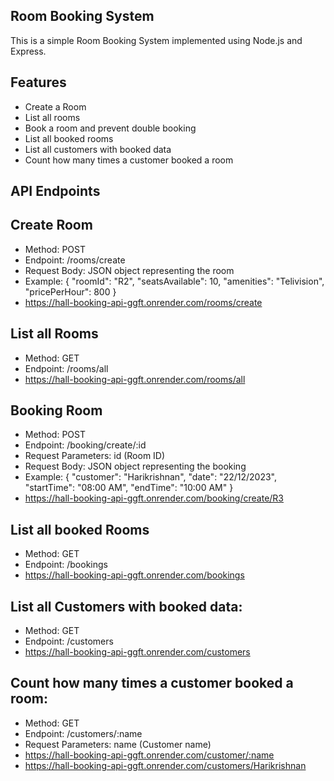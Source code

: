 ## Room Booking System

This is a simple Room Booking System implemented using Node.js and Express.

## Features

- Create a Room
- List all rooms
- Book a room and prevent double booking
- List all booked rooms
- List all customers with booked data
- Count how many times a customer booked a room

## API Endpoints
## Create Room
 - Method: POST
 - Endpoint: /rooms/create
 - Request Body: JSON object representing the room
 - Example: { "roomId": "R2", "seatsAvailable": 10, "amenities": "Telivision", "pricePerHour": 800 }
 - https://hall-booking-api-ggft.onrender.com/rooms/create

## List all Rooms
 - Method: GET
 - Endpoint: /rooms/all
 - https://hall-booking-api-ggft.onrender.com/rooms/all

## Booking Room
 - Method: POST
 - Endpoint: /booking/create/:id
 - Request Parameters: id (Room ID)
 - Request Body: JSON object representing the booking
 - Example: { "customer": "Harikrishnan", "date": "22/12/2023", "startTime": "08:00 AM", "endTime": "10:00 AM" }
 - https://hall-booking-api-ggft.onrender.com/booking/create/R3

## List all booked Rooms
 - Method: GET
 - Endpoint: /bookings
 - https://hall-booking-api-ggft.onrender.com/bookings

## List all Customers with booked data:
 - Method: GET
 - Endpoint: /customers
 - https://hall-booking-api-ggft.onrender.com/customers

## Count how many times a customer booked a room:
 - Method: GET
 - Endpoint: /customers/:name
 - Request Parameters: name (Customer name)
 - https://hall-booking-api-ggft.onrender.com/customer/:name
 - https://hall-booking-api-ggft.onrender.com/customers/Harikrishnan